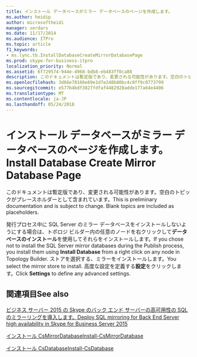 ```yaml
---
title: インストール データベースがミラー データベースのページを作成します。
ms.author: heidip
author: microsoftheidi
manager: serdars
ms.date: 11/17/2014
ms.audience: ITPro
ms.topic: article
f1_keywords:
- ms.lync.tb.InstallDatabaseCreateMirrorDatabasePage
ms.prod: skype-for-business-itpro
localization_priority: Normal
ms.assetid: 6f729574-944e-4968-bdb8-eb483ff0ca88
description: このドキュメントは暫定版であり、変更される可能性があります。空白のトピックがプレースホルダーとして含まれています。
ms.openlocfilehash: 3d66e70166e69e1d7e248b80bc4c8ff9c0773799
ms.sourcegitcommit: e577b4bdf3827fdfaf4482928adde177a64e4406
ms.translationtype: MT
ms.contentlocale: ja-JP
ms.lasthandoff: 05/24/2018
---
```

# <a name="install-database-create-mirror-database-page"></a><span data-ttu-id="2478d-104">インストール データベースがミラー データベースのページを作成します。</span><span class="sxs-lookup"><span data-stu-id="2478d-104">Install Database Create Mirror Database Page</span></span>
 
<span data-ttu-id="2478d-p102">このドキュメントは暫定版であり、変更される可能性があります。空白のトピックがプレースホルダーとして含まれています。</span><span class="sxs-lookup"><span data-stu-id="2478d-p102">This is preliminary documentation and is subject to change. Blank topics are included as placeholders.</span></span>
  
<span data-ttu-id="2478d-107">発行プロセス中に SQL Server のミラー データベースをインストールしないようにする場合は、トポロジ ビルダー内の任意のノードを右クリックして**データベースのインストール**を使用してそれらをインストールします。</span><span class="sxs-lookup"><span data-stu-id="2478d-107">If you chose not to install the SQL Server mirror databases during the Publish process, you install them using **Install Database** from a right click on any node in Topology Builder.</span></span> <span data-ttu-id="2478d-108">ストアを選択する、ミラーをインストールします。</span><span class="sxs-lookup"><span data-stu-id="2478d-108">You select the mirror store to install.</span></span> <span data-ttu-id="2478d-109">高度な設定を定義する**設定**をクリックします。</span><span class="sxs-lookup"><span data-stu-id="2478d-109">Click **Settings** to define any advanced settings.</span></span>
  
## <a name="see-also"></a><span data-ttu-id="2478d-110">関連項目</span><span class="sxs-lookup"><span data-stu-id="2478d-110">See also</span></span>

#### 

[<span data-ttu-id="2478d-111">ビジネス サーバー 2015 の Skype のバック エンド サーバーの高可用性の SQL のミラーリングを導入します。</span><span class="sxs-lookup"><span data-stu-id="2478d-111">Deploy SQL mirroring for Back End Server high availability in Skype for Business Server 2015</span></span>](../../deploy/deploy-high-availability-and-disaster-recovery/sql-mirroring-for-high-availability.md)

[<span data-ttu-id="2478d-112">インストール CsMirrorDatabase</span><span class="sxs-lookup"><span data-stu-id="2478d-112">Install-CsMirrorDatabase</span></span>](https://docs.microsoft.com/powershell/module/skype/install-csmirrordatabase?view=skype-ps)
  
[<span data-ttu-id="2478d-113">インストール CsDatabase</span><span class="sxs-lookup"><span data-stu-id="2478d-113">Install-CsDatabase</span></span>](https://docs.microsoft.com/powershell/module/skype/install-csdatabase?view=skype-ps)

